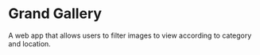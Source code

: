 # Grand Gallery

A web app that allows users to filter images to view according to category and location. 